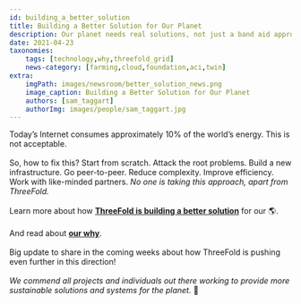 ```yaml
---
id: building_a_better_solution
title: Building a Better Solution for Our Planet
description: Our planet needs real solutions, not just a band aid approach.
date: 2021-04-23
taxonomies:
    tags: [technology,why,threefold_grid]
    news-category: [farming,cloud,foundation,aci,twin]
extra:
    imgPath: images/newsroom/better_solution_news.png
    image_caption: Building a Better Solution for Our Planet
    authors: [sam_taggart]
    authorImg: images/people/sam_taggart.jpg
---
```


Today’s Internet consumes approximately 10% of the world’s energy. This is not acceptable.
<br>
<br>
So, how to fix this? Start from scratch. Attack the root problems. Build a new infrastructure. Go peer-to-peer. Reduce complexity. Improve efficiency. Work with like-minded partners. *No one is taking this approach, apart from ThreeFold.*
<br>
<br>
Learn more about how **[ThreeFold is building a better solution](https://threefold.io/blog/post/for_our_planet/)** for our 🌎.
<br>
<br>
And read about **[our why](https://threefold.io/why)**.
<br>
<br>
Big update to share in the coming weeks about how ThreeFold is pushing even further in this direction!
<br>
<br>
*We commend all projects and individuals out there working to provide more sustainable solutions and systems for the planet.* 🙏
